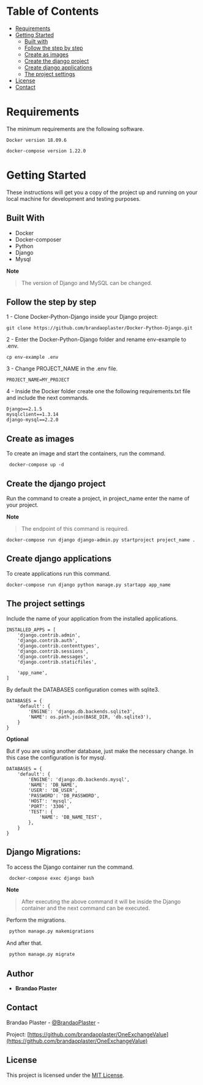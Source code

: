 # Table of Contents

* [Requirements](#requirements)
* [Getting Started](#getting-started)
  * [Built with](#built-with)
  * [Follow the step by step](#follow-the-step-by-step)
  * [Create as images](#create-as-images)
  * [Create the django project](#create-the-django-project)
  * [Create django applications](#create-django-applications)
  * [The project settings](#the-project-settings)
* [License](#license)
* [Contact](#contact)

# Requirements

The minimum requirements are the following software.
```
Docker version 18.09.6
```
```
docker-compose version 1.22.0
```

# Getting Started

These instructions will get you a copy of the project up and running on your local machine for development and testing purposes.

## Built With

* Docker
* Docker-composer
* Python
* Django
* Mysql

**Note** 
> The version of Django and MySQL can be changed.

## Follow the step by step

1 - Clone Docker-Python-Django inside your Django project:
```
git clone https://github.com/brandaoplaster/Docker-Python-Django.git
```
2 - Enter the Docker-Python-Django folder and rename env-example to .env.
```
cp env-example .env
```
3 - Change PROJECT_NAME in the .env file.
```
PROJECT_NAME=MY_PROJECT
```
4 - Inside the Docker folder create one the following requirements.txt file and include the next commands.

```
Django==2.1.5
mysqlclient==1.3.14
django-mysql==2.2.0
```


## Create as images
To create an image and start the containers, run the command.
```
 docker-compose up -d
```

## Create the django project
Run the command to create a project, in project_name enter the name of your project.

**Note**
>The endpoint of this command is required.
```
docker-compose run django django-admin.py startproject project_name .
```

## Create django applications
To create applications run this command.
```
docker-compose run django python manage.py startapp app_name

```

## The project settings
Include the name of your application from the installed applications.
```
INSTALLED_APPS = [
    'django.contrib.admin',
    'django.contrib.auth',
    'django.contrib.contenttypes',
    'django.contrib.sessions',
    'django.contrib.messages',
    'django.contrib.staticfiles',
    
    'app_name',
]
```
By default the DATABASES configuration comes with sqlite3.
```
DATABASES = {
    'default': {
        'ENGINE': 'django.db.backends.sqlite3',
        'NAME': os.path.join(BASE_DIR, 'db.sqlite3'),
    }
}
```
**Optional**

But if you are using another database, just make the necessary change. In this case the configuration is for mysql.

```
DATABASES = {
    'default': {
        'ENGINE': 'django.db.backends.mysql',
        'NAME': 'DB_NAME',
        'USER': 'DB_USER',
        'PASSWORD': 'DB_PASSWORD',
        'HOST': 'mysql',
        'PORT': '3306',
        'TEST': {
            'NAME': 'DB_NAME_TEST',
        },
    }
}
```

## Django Migrations:
 To access the Django container run the command.
```sh
 docker-compose exec django bash
```
**Note**
>After executing the above command it will be inside the Django container and the next command can be executed.

Perform the migrations.
```sh
 python manage.py makemigrations
```
And after that.

```sh
 python manage.py migrate
```


## Author

* **Brandao Plaster**


## Contact

Brandao Plaster - [@BrandaoPlaster](https://twitter.com/BrandaoPlaster) - 

Project: [https://github.com/brandaoplaster/OneExchangeValue](https://github.com/brandaoplaster/OneExchangeValue)


## License

This project is licensed under the [MIT License](https://opensource.org/licenses/MIT).